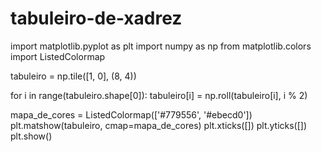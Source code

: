 # tabuleiro-de-xadrez
import matplotlib.pyplot as plt
import numpy as np
from matplotlib.colors import ListedColormap

tabuleiro = np.tile([1, 0], (8, 4))

for i in range(tabuleiro.shape[0]):
  tabuleiro[i] = np.roll(tabuleiro[i], i % 2)
  
 mapa_de_cores = ListedColormap(['#779556', '#ebecd0'])
plt.matshow(tabuleiro, cmap=mapa_de_cores)
plt.xticks([])
plt.yticks([])
plt.show()

